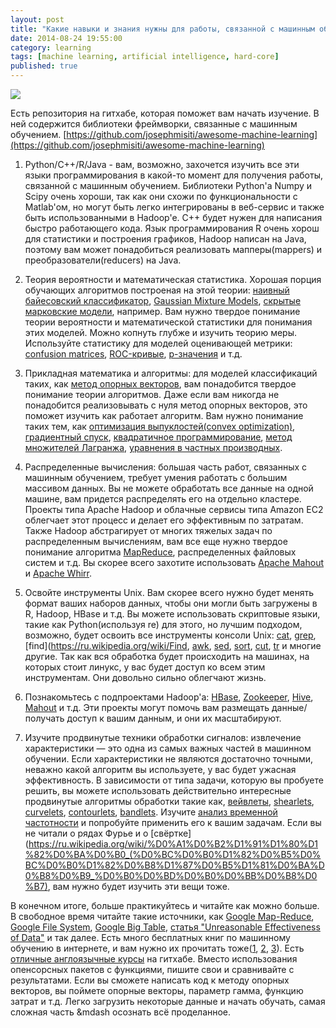 ```yaml
---
layout: post
title: "Какие навыки и знания нужны для работы, связанной с машинным обучением?"
date: 2014-08-24 19:55:00
category: learning
tags: [machine learning, artificial intelligence, hard-core]
published: true
---
```


<img src="http://s019.radikal.ru/i613/1408/39/a88afb6d2c89.png" class="img-responsive">

Есть репозитория на гитхабе, которая поможет вам начать изучение. В ней содержится библиотеки фреймворки, связанные с машинным обучением. [https://github.com/josephmisiti/awesome-machine-learning](https://github.com/josephmisiti/awesome-machine-learning)

1. Python/C++/R/Java - вам, возможно, захочется изучить все эти языки программирования в какой-то момент для получения работы, связанной с машинным обучением. Библиотеки Python'a Numpy и Scipy очень хороши, так как они схожи по функциональности с Matlab'ом, но могут быть легко интегрированы в веб-сервис и также быть использованными в Hadoop'e. С++ будет нужен для написания быстро работающего кода. Язык программирования R очень хорош для статистики и построения графиков, Hadoop написан на Java, поэтому вам может понадобиться реализовать мапперы(mappers) и преобразователи(reducers) на Java.

2. Теория вероятности и математическая статистика. Хорошая порция обучающих алгоритмов построеная на этой теории: [наивный байесовский классификатор](https://ru.wikipedia.org/wiki/%D0%9D%D0%B0%D0%B8%D0%B2%D0%BD%D1%8B%D0%B9_%D0%B1%D0%B0%D0%B9%D0%B5%D1%81%D0%BE%D0%B2%D1%81%D0%BA%D0%B8%D0%B9_%D0%BA%D0%BB%D0%B0%D1%81%D1%81%D0%B8%D1%84%D0%B8%D0%BA%D0%B0%D1%82%D0%BE%D1%80), [Gaussian Mixture Models](http://en.wikipedia.org/wiki/Mixture_model), [скрытые марковские модели](https://ru.wikipedia.org/wiki/%D0%A1%D0%BA%D1%80%D1%8B%D1%82%D0%B0%D1%8F_%D0%BC%D0%B0%D1%80%D0%BA%D0%BE%D0%B2%D1%81%D0%BA%D0%B0%D1%8F_%D0%BC%D0%BE%D0%B4%D0%B5%D0%BB%D1%8C), например. Вам нужно твердое понимание теории вероятности и математической статистики для понимания этих моделей. Можно копнуть глубже и изучить теорию меры. Используйте статистику для моделей оценивающей метрики: [confusion matrices](http://en.wikipedia.org/wiki/Confusion_matrix), [ROC-кривые](https://ru.wikipedia.org/wiki/ROC-%D0%BA%D1%80%D0%B8%D0%B2%D0%B0%D1%8F), [p-значения](https://ru.wikipedia.org/wiki/P-%D0%B7%D0%BD%D0%B0%D1%87%D0%B5%D0%BD%D0%B8%D0%B5) и т.д.

3. Прикладная математика и алгоритмы: для моделей классификаций таких, как [метод опорных векторов](https://ru.wikipedia.org/wiki/%D0%9C%D0%B5%D1%82%D0%BE%D0%B4_%D0%BE%D0%BF%D0%BE%D1%80%D0%BD%D1%8B%D1%85_%D0%B2%D0%B5%D0%BA%D1%82%D0%BE%D1%80%D0%BE%D0%B2), вам понадобится твердое понимание теории алгоритмов. Даже если вам никогда не понадобится реализовывать с нуля метод опорных векторов, это поможет изучить как работает алгоритм. Вам нужно понимание таких тем, как [оптимизация выпуклостей(convex optimization)](http://en.wikipedia.org/wiki/Convex_optimization), [градиентный спуск](https://ru.wikipedia.org/wiki/%D0%93%D1%80%D0%B0%D0%B4%D0%B8%D0%B5%D0%BD%D1%82%D0%BD%D1%8B%D0%B9_%D1%81%D0%BF%D1%83%D1%81%D0%BA), [квадратичное программирование](http://en.wikipedia.org/wiki/Quadratic_programming), [метод множителей Лагранжа](https://ru.wikipedia.org/wiki/%D0%9C%D0%B5%D1%82%D0%BE%D0%B4_%D0%BC%D0%BD%D0%BE%D0%B6%D0%B8%D1%82%D0%B5%D0%BB%D0%B5%D0%B9_%D0%9B%D0%B0%D0%B3%D1%80%D0%B0%D0%BD%D0%B6%D0%B0), [уравнения в частных производных](https://ru.wikipedia.org/wiki/%D0%94%D0%B8%D1%84%D1%84%D0%B5%D1%80%D0%B5%D0%BD%D1%86%D0%B8%D0%B0%D0%BB%D1%8C%D0%BD%D0%BE%D0%B5_%D1%83%D1%80%D0%B0%D0%B2%D0%BD%D0%B5%D0%BD%D0%B8%D0%B5_%D0%B2_%D1%87%D0%B0%D1%81%D1%82%D0%BD%D1%8B%D1%85_%D0%BF%D1%80%D0%BE%D0%B8%D0%B7%D0%B2%D0%BE%D0%B4%D0%BD%D1%8B%D1%85).

4. Распределенные вычисления: большая часть работ, связанных с машинным обучением, требует умения работать с большим массивом данных. Вы не можете обработать все данные на одной машине, вам придется распределять его на отдельно кластере. Проекты типа Apache Hadoop и облачные сервисы типа Amazon EC2 облегчает этот процесс и делает его эффективным по затратам. Также Hadoop абстрагирует от многих тяжелых задач по распределенным вычислениям, вам все еще нужно твердое понимание алгоритма [MapReduce](https://ru.wikipedia.org/wiki/MapReduce), распределенных файловых систем и т.д. Вы скорее всего захотите использовать [Apache Mahout](https://mahout.apache.org/) и [Apache Whirr](https://whirr.apache.org/).

5. Освойте инструменты Unix. Вам скорее всего нужно будет менять формат ваших наборов данных, чтобы они могли быть загружены в R, Hadoop, HBase и т.д. Вы можете использовать скриптовые языки, такие как Python(используя re) для этого, но лучшим подходом, возможно, будет освоить все инструменты консоли Unix: [cat](https://ru.wikipedia.org/wiki/Cat), [grep](https://ru.wikipedia.org/wiki/Grep), [find](https://ru.wikipedia.org/wiki/Find, [awk](https://ru.wikipedia.org/wiki/AWK), [sed](https://ru.wikipedia.org/wiki/Sed), [sort](https://ru.wikipedia.org/wiki/Sort), [cut](https://ru.wikipedia.org/wiki/Cut), [tr](https://ru.wikipedia.org/wiki/Tr) и многие другие. Так как вся обработка будет происходить на машинах, на которых стоит линукс, у вас будет доступ ко всем этим инструментам. Они довольно сильно облегчают жизнь.

6. Познакомьтесь с подпроектами Hadoop'a: [HBase](http://hbase.apache.org/), [Zookeeper](http://zookeeper.apache.org/), [Hive](https://hive.apache.org/), [Mahout](https://mahout.apache.org/) и т.д. Эти проекты могут помочь вам размещать данные/получать доступ к вашим данным, и они их масштабируют.

7. Изучите продвинутые техники обработки сигналов: извлечение характеристики &mdash; это одна из самых важных частей в машинном обучении. Если характеристики не являются достаточно точными, неважно какой алгоритм вы используете, у вас будет ужасная эффективность. В зависимости от типа задачи, которую вы пробуете решить, вы можете использовать действительно интересные продвинутые алгоритмы обработки такие как, [вейвлеты](https://ru.wikipedia.org/wiki/%D0%92%D0%B5%D0%B9%D0%B2%D0%BB%D0%B5%D1%82), [shearlets](http://en.wikipedia.org/wiki/Shearlet), [curvelets](http://en.wikipedia.org/wiki/Curvelet), [contourlets](http://en.wikipedia.org/wiki/Contourlet), [bandlets](http://www.cmap.polytechnique.fr/~mallat/papiers/07-NumerAlgo-MallatPeyre-BandletsReview.pdf). Изучите [анализ временной частотности](http://en.wikipedia.org/wiki/Time%E2%80%93frequency_analysis) и попробуйте применить его к вашим задачам. Если вы не читали о рядах Фурье и о [свёртке](https://ru.wikipedia.org/wiki/%D0%A1%D0%B2%D1%91%D1%80%D1%82%D0%BA%D0%B0_(%D0%BC%D0%B0%D1%82%D0%B5%D0%BC%D0%B0%D1%82%D0%B8%D1%87%D0%B5%D1%81%D0%BA%D0%B8%D0%B9_%D0%B0%D0%BD%D0%B0%D0%BB%D0%B8%D0%B7), вам нужно будет изучить эти вещи тоже.

В конечном итоге, больше практикуйтесь и читайте как можно больше. В свободное время читайте такие источники, как [Google Map-Reduce](), [Google File System](), [Google Big Table](), [статья "Unreasonable Effectiveness of Data"](http://static.googleusercontent.com/external_content/untrusted_dlcp/research.google.com/en/us/pubs/archive/35179.pdf) и так далее. Есть много бесплатных книг по машинному обучению в интернете, и вам нужно их прочитать тоже([1](http://www.ics.uci.edu/~welling/teaching/273ASpring10/IntroMLBook.pdf), [2](http://web.stanford.edu/~hastie/local.ftp/Springer/OLD//ESLII_print4.pdf), [3](http://www.mmds.org/)). Есть [отличные англоязычные курсы](https://github.com/josephmisiti/machine-learning-module) на гитхабе. Вместо использования опенсорсных пакетов с функциями, пишите свои и сравнивайте с результатами. Если вы сможете написать код к методу опорных векторов, вы поймете опорные векторы, параметр гамма, функцию затрат и т.д. Легко загрузить некоторые данные и начать обучать, самая сложная часть &mdash осознать всё проделанное.
